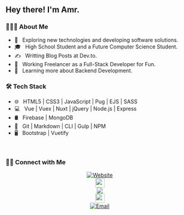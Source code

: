 <h2> Hey there! I'm Amr.</h2>

<h3> 👨🏻‍💻 About Me </h3>

- 🤔 &nbsp; Exploring new technologies and developing software solutions.
- 🎓 &nbsp; High School Student and a Future Computer Science Student.
- ✍️ &nbsp; Writting Blog Posts at Dev.to.
- 💼 &nbsp; Working Freelancer as a Full-Stack Developer for Fun.
- 🌱 &nbsp; Learning more about Backend Development.

<h3>🛠 Tech Stack</h3>

- 🌐 &nbsp; HTML5 | CSS3 | JavaScript | Pug | EJS | SASS
- 💻 &nbsp; Vue | Vuex | Nuxt | jQuery | Node.js | Express
- 🛢 &nbsp; Firebase | MongoDB
- 🔧 &nbsp; Git | Markdown | CLI | Gulp | NPM
- 🖥 &nbsp; Bootstrap | Vuetify 

<br/>

<h3> 🤝🏻 Connect with Me </h3>

<p align="center">
<a href="https://amr-elmohamady.netlify.app/"><img alt="Website" src="https://img.shields.io/badge/Website-amr&#8211;elmohamady.netlify.app-blue?style=flat-square&logo=google-chrome"></a>
<br/>
<a href="https://dev.to/amrelmohamady"><img src="https://img.shields.io/badge/DEV.TO-%230A0A0A.svg?&style=for-the-badge&logo=dev-dot-to&logoColor=white" height=25></a>
<br/>
<a href="https://www.facebook.com/amr.elmohamady.1426/"><img src="https://img.icons8.com/doodle/48/000000/facebook-new.png"/></a>
<br/>
<a href="https://twitter.com/AmrElmohamady2"><img src="https://img.shields.io/badge/twitter-%231DA1F2.svg?&style=for-the-badge&logo=twitter&logoColor=white" height=25></a> 
<br/>
<a href="mailto:ana.osama.elmohamady@gmail.com"><img alt="Email" src="https://img.shields.io/badge/Email-ana.osama.elmohamady@gmail.com-blue?style=flat-square&logo=gmail"></a>
</p>
